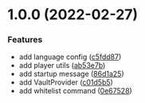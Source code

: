 # 1.0.0 (2022-02-27)


### Features

* add language config ([c5fdd87](https://github.com/loongwork/nextg-spigot/commit/c5fdd87d9cb5b867b556a9c528ac0bec059d27a9))
* add player utils ([ab53e7b](https://github.com/loongwork/nextg-spigot/commit/ab53e7b6d0f008ca8af89b4d171fb9f62b2194c6))
* add startup message ([86d1a25](https://github.com/loongwork/nextg-spigot/commit/86d1a25c164d9682e59c07cd1c15650026d10f1f))
* add VaultProvider ([c01d5b5](https://github.com/loongwork/nextg-spigot/commit/c01d5b54ca58cf2e6dd8e2ec54e051291e541e27))
* add whitelist command ([0e67528](https://github.com/loongwork/nextg-spigot/commit/0e67528648ff730a32a66f36cbcb6d874e8e4702))
